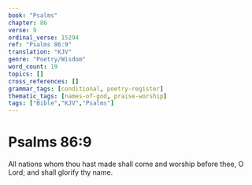 ```yaml
---
book: "Psalms"
chapter: 86
verse: 9
ordinal_verse: 15294
ref: "Psalms 86:9"
translation: "KJV"
genre: "Poetry/Wisdom"
word_count: 19
topics: []
cross_references: []
grammar_tags: [conditional, poetry-register]
thematic_tags: [names-of-god, praise-worship]
tags: ["Bible","KJV","Psalms"]
---
```


# Psalms 86:9

All nations whom thou hast made shall come and worship before thee, O Lord; and shall glorify thy name.
